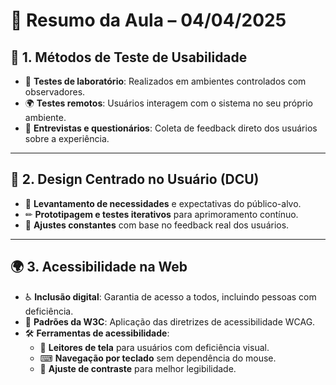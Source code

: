 # 📅 Resumo da Aula – 04/04/2025

## 🧪 1. Métodos de Teste de Usabilidade
- 🏢 **Testes de laboratório**: Realizados em ambientes controlados com observadores.
- 🌍 **Testes remotos**: Usuários interagem com o sistema no seu próprio ambiente.
- 📝 **Entrevistas e questionários**: Coleta de feedback direto dos usuários sobre a experiência.

---

## 🎨 2. Design Centrado no Usuário (DCU)
- 👤 **Levantamento de necessidades** e expectativas do público-alvo.
- ✏ **Prototipagem e testes iterativos** para aprimoramento contínuo.
- 🔄 **Ajustes constantes** com base no feedback real dos usuários.

---

## 🌍 3. Acessibilidade na Web
- ♿ **Inclusão digital**: Garantia de acesso a todos, incluindo pessoas com deficiência.
- 📜 **Padrões da W3C**: Aplicação das diretrizes de acessibilidade WCAG.
- 🛠 **Ferramentas de acessibilidade**:
  - 📖 **Leitores de tela** para usuários com deficiência visual.
  - ⌨ **Navegação por teclado** sem dependência do mouse.
  - 🎨 **Ajuste de contraste** para melhor legibilidade.
